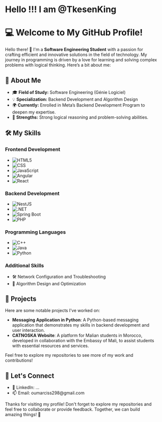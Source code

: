 # Hello !!! I am @TkesenKing 
# 💻 Welcome to My GitHub Profile!

Hello there! 👋 I'm a **Software Engineering Student** with a passion for crafting efficient and innovative solutions in the field of technology. My journey in programming is driven by a love for learning and solving complex problems with logical thinking. Here’s a bit about me:

## 🌟 About Me

- 🎓 **Field of Study:** Software Engineering (Génie Logiciel)
- 💡 **Specialization:** Backend Development and Algorithm Design
- 🌍 **Currently:** Enrolled in Meta’s Backend Development Program to deepen my expertise.
- 🧠 **Strengths:** Strong logical reasoning and problem-solving abilities.

## 🛠️ My Skills

### **Frontend Development**

- ![HTML5](https://img.shields.io/badge/HTML5-%23E34F26.svg?style=for-the-badge&logo=html5&logoColor=white)
- ![CSS](https://img.shields.io/badge/CSS3-%231572B6.svg?style=for-the-badge&logo=css3&logoColor=white)
- ![JavaScript](https://img.shields.io/badge/JavaScript-%23F7DF1E.svg?style=for-the-badge&logo=javascript&logoColor=black)
- ![Angular](https://img.shields.io/badge/Angular-DD0031.svg?style=for-the-badge&logo=angular&logoColor=white)
- ![React](https://img.shields.io/badge/React-20232A.svg?style=for-the-badge&logo=react&logoColor=61DAFB)

### **Backend Development**

- ![NestJS](https://img.shields.io/badge/NestJS-%23E0234E.svg?style=for-the-badge&logo=nestjs&logoColor=white)
- ![.NET](https://img.shields.io/badge/.NET-512BD4.svg?style=for-the-badge&logo=dotnet&logoColor=white)
- ![Spring Boot](https://img.shields.io/badge/Spring%20Boot-6DB33F.svg?style=for-the-badge&logo=springboot&logoColor=white)
- ![PHP](https://img.shields.io/badge/PHP-%23777BB4.svg?style=for-the-badge&logo=php&logoColor=white)

### **Programming Languages**

- ![C++](https://img.shields.io/badge/C++-%2300599C.svg?style=for-the-badge&logo=c%2B%2B&logoColor=white)
- ![Java](https://img.shields.io/badge/Java-%23ED8B00.svg?style=for-the-badge&logo=java&logoColor=white)
- ![Python](https://img.shields.io/badge/Python-%233776AB.svg?style=for-the-badge&logo=python&logoColor=white)

### **Additional Skills**

- 🛠️ Network Configuration and Troubleshooting
- 📐 Algorithm Design and Optimization

## 🚀 Projects

Here are some notable projects I've worked on:

- **Messaging Application in Python**: A Python-based messaging application that demonstrates my skills in backend development and user interaction.
- **CATNOSKA Website**: A platform for Malian students in Morocco, developed in collaboration with the Embassy of Mali, to assist students with essential resources and services.

Feel free to explore my repositories to see more of my work and contributions!

## 🔗 Let's Connect

- 💼 LinkedIn: ...
- 📫 Email: oumarciss298\@gmail.com

Thanks for visiting my profile! Don't forget to explore my repositories and feel free to collaborate or provide feedback. Together, we can build amazing things! 🚀



<!---
TksevenKing/TksevenKing is a ✨ special ✨ repository because its `README.md` (this file) appears on your GitHub profile.
You can click the Preview link to take a look at your changes.
--->

